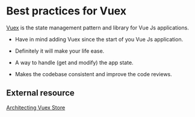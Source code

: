 # Best practices for Vuex

[Vuex](https://vuex.vuejs.org/) is the state management pattern and library for Vue Js applications.

- Have in mind adding Vuex since the start of you Vue Js application.

- Definitely it will make your life ease.

- A way to handle (get and modify) the app state.

- Makes the codebase consistent and improve the code reviews.

## External resource

[Architecting Vuex Store](https://dev.to/localeai/architecting-vuex-store-for-large-scale-vue-js-applications-4f1f)
